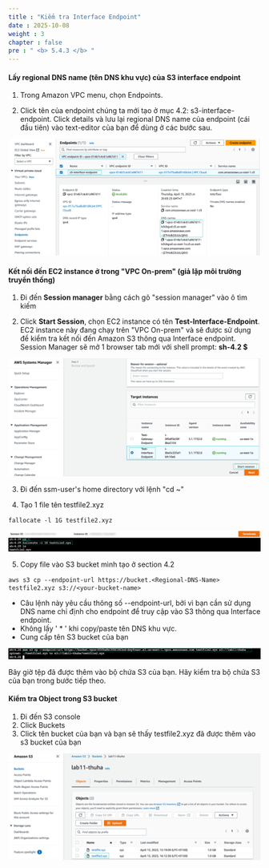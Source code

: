 ```yaml
---
title : "Kiểm tra Interface Endpoint"
date : 2025-10-08
weight : 3
chapter : false
pre : " <b> 5.4.3 </b> "
---
```


#### Lấy regional DNS name (tên DNS khu vực) của S3 interface endpoint
1. Trong Amazon VPC menu, chọn Endpoints.

2. Click tên của endpoint chúng ta mới tạo ở mục 4.2: s3-interface-endpoint. Click details và lưu lại regional DNS name của endpoint (cái đầu tiên) vào text-editor của bạn để dùng ở các bước sau.

![dns name](/images/5-Workshop/5.4-S3-onprem/dns.png)

#### Kết nối đến EC2 instance ở trong "VPC On-prem" (giả lập môi trường truyền thống)

1. Đi đến **Session manager** bằng cách gõ "session manager" vào ô tìm kiếm

2. Click **Start Session**, chọn EC2 instance có tên **Test-Interface-Endpoint**. EC2 instance này đang chạy trên "VPC On-prem" và sẽ được sử dụng để kiểm tra kết nối đến Amazon S3 thông qua Interface endpoint. Session Manager sẽ mở 1 browser tab mới với shell prompt: **sh-4.2 $**

![Start session](/images/5-Workshop/5.4-S3-onprem/start-session.png)

3. Đi đến ssm-user's home directory với lệnh "cd ~"

4. Tạo 1 file tên testfile2.xyz
```
fallocate -l 1G testfile2.xyz
```

![user](/images/5-Workshop/5.4-S3-onprem/cli1.png)

5. Copy file vào S3 bucket mình tạo ở section 4.2
```
aws s3 cp --endpoint-url https://bucket.<Regional-DNS-Name> testfile2.xyz s3://<your-bucket-name>
``` 
+ Câu lệnh này yêu cầu thông số --endpoint-url, bởi vì bạn cần sử dụng DNS name chỉ định cho endpoint để truy cập vào S3 thông qua Interface endpoint.
+ Không lấy ' * ' khi copy/paste tên DNS khu vực.
+ Cung cấp tên S3 bucket của bạn

![copy file](/images/5-Workshop/5.4-S3-onprem/cli2.png)

Bây giờ tệp đã được thêm vào bộ chứa S3 của bạn. Hãy kiểm tra bộ chứa S3 của bạn trong bước tiếp theo.

#### Kiểm tra Object trong S3 bucket

1. Đi đến S3 console
2. Click Buckets
3. Click tên bucket của bạn và bạn sẽ thấy testfile2.xyz đã được thêm vào s3 bucket của bạn

![check bucket](/images/5-Workshop/5.4-S3-onprem/check-bucket.png)




